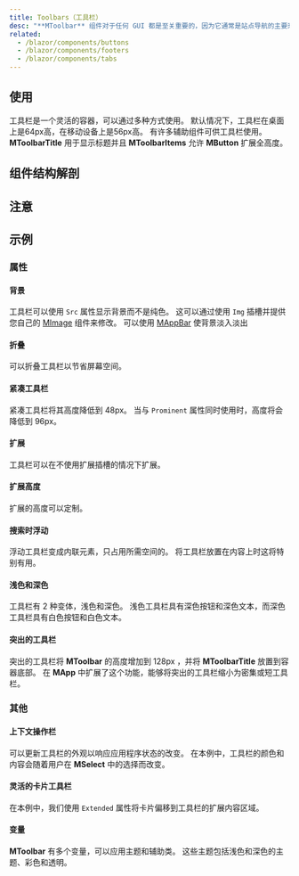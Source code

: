 ```yaml
---
title: Toolbars（工具栏）
desc: "**MToolbar** 组件对于任何 GUI 都是至关重要的，因为它通常是站点导航的主要来源。 工具栏组件与 [MNavigationDrawer](/blazor/components/navigation-drawers) 和 [MCard](/blazor/components/cards) 配合使用非常有效。"
related:
  - /blazor/components/buttons
  - /blazor/components/footers
  - /blazor/components/tabs
---
```


## 使用

工具栏是一个灵活的容器，可以通过多种方式使用。 默认情况下，工具栏在桌面上是64px高，在移动设备上是56px高。 有许多辅助组件可供工具栏使用。 **MToolbarTitle** 用于显示标题并且 **MToolbarItems** 允许 **MButton** 扩展全高度。

<toolbars-usage></toolbars-usage>

## 组件结构解剖

## 注意

<app-alert type="warning" content="当在 **MToolbar** 和 **MAppBar** 内部使用带有 `Icon` 属性的 **MButton** 时，它们将自动增大其尺寸并应用负边距，以确保根据Material设计规范的适当间距。
如果您选择将您的按钮包装在任何容器中，例如 `div`， 您需要对容器应用负边距，以便正确对齐。"></app-alert>

## 示例

### 属性

#### 背景

工具栏可以使用 `Src` 属性显示背景而不是纯色。 这可以通过使用 `Img` 插槽并提供您自己的 [MImage](/blazor/components/images) 组件来修改。
可以使用 [MAppBar](/blazor/components/app-bars) 使背景淡入淡出

<masa-example file="Examples.components.toolbars.Background"></masa-example>

#### 折叠

可以折叠工具栏以节省屏幕空间。

<masa-example file="Examples.components.toolbars.Collapse"></masa-example>

#### 紧凑工具栏

紧凑工具栏将其高度降低到 48px。 当与 `Prominent` 属性同时使用时，高度将会降低到 96px。

<masa-example file="Examples.components.toolbars.DenseToolbars"></masa-example>

#### 扩展

工具栏可以在不使用扩展插槽的情况下扩展。

<masa-example file="Examples.components.toolbars.Extended"></masa-example>

#### 扩展高度

扩展的高度可以定制。

<masa-example file="Examples.components.toolbars.ExtensitionHeight"></masa-example>

#### 搜索时浮动

浮动工具栏变成内联元素，只占用所需空间的。 将工具栏放置在内容上时这将特别有用。

<masa-example file="Examples.components.toolbars.FloatingWithSearch"></masa-example>

#### 浅色和深色

工具栏有 2 种变体，浅色和深色。 浅色工具栏具有深色按钮和深色文本，而深色工具栏具有白色按钮和白色文本。

<masa-example file="Examples.components.toolbars.LightAndDark"></masa-example>

#### 突出的工具栏

突出的工具栏将 **MToolbar** 的高度增加到 128px ，并将 **MToolbarTitle** 放置到容器底部。 
在 **MApp** 中扩展了这个功能，能够将突出的工具栏缩小为密集或短工具栏。

<masa-example file="Examples.components.toolbars.ProminentToolbars"></masa-example>

### 其他

#### 上下文操作栏

可以更新工具栏的外观以响应应用程序状态的改变。 在本例中，工具栏的颜色和内容会随着用户在 **MSelect** 中的选择而改变。

<masa-example file="Examples.components.toolbars.ContextualActionBar"></masa-example>

#### 灵活的卡片工具栏

在本例中，我们使用 `Extended` 属性将卡片偏移到工具栏的扩展内容区域。

<masa-example file="Examples.components.toolbars.FlexibleAndCardToolbar"></masa-example>

#### 变量

**MToolbar** 有多个变量，可以应用主题和辅助类。 这些主题包括浅色和深色的主题、彩色和透明。

<masa-example file="Examples.components.toolbars.Variations"></masa-example>